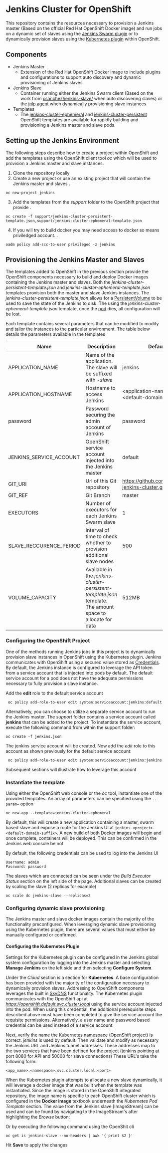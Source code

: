 Jenkins Cluster for OpenShift
===============

This repository contains the resources necessary to provision a Jenkins master (Based on the official Red Hat OpenShift Docker image) and run jobs on a dynamic set of slaves using the [Jenkins Swarm plugin](https://wiki.jenkins-ci.org/display/JENKINS/Swarm+Plugin) or to dynamically provision slaves using the [Kubernetes plugin](https://wiki.jenkins-ci.org/display/JENKINS/Kubernetes+Plugin) within OpenShift. 

## Components

* Jenkins Master
	* Extension of the Red Hat OpenShift Docker image to include plugins and configurations to support auto discovery and dynamic provisioning of Jenkins slaves
* Jenkins Slave
	* Container running either the Jenkins Swarm client (Based on the work from [csanchez/jenkins-slave/](https://hub.docker.com/r/csanchez/jenkins-slave/) when auto discovering slaves) or the [jnlp agent](https://wiki.jenkins-ci.org/display/JENKINS/Distributed+builds) when dynamically provisioning slave instances 
* Templates
	* The [jenkins-cluster-ephemeral](jenkins-cluster-ephemeral-template.json) and [jenkins-cluster-persistent](jenkins-cluster-persistent-template.json) OpenShift templates are available for rapidly building and provisioning a Jenkins master and slave pods. 

	
## Setting up the Jenkins Environment

The following steps describe how to create a project within OpenShift and add the templates using the OpenShift client tool *oc* which will be used to provision a Jenkins master and slave instances. 

1. Clone the repository locally
2. Create a new project or use an existing project that will contain the Jenkins master and slaves
.
```
oc new-project jenkins
```

3. Add the templates from the *support* folder to the OpenShift project that provide 
.
```
oc create -f support/jenkins-cluster-persistent-template.json,support/jenkins-cluster-ephemeral-template.json
``` 

4. If you will try to build docker you may need access to docker so means priviledged account.
.
```
oadm policy add-scc-to-user privileged -z jenkins
``` 


## Provisioning the Jenkins Master and Slaves

The templates added to OpenShift in the previous section provide the OpenShift components necessary to build and deploy Docker images containing the Jenkins master and slaves. Both the *jenkins-cluster-persistent-template.json* and *jenkins-cluster-ephemeral-template.json* templates provision both the master and slave Jenkins instances. The *jenkins-cluster-persistent-template.json* allows for a [PersistentVolume](https://docs.openshift.com/enterprise/3.1/dev_guide/persistent_volumes.html) to be used to save the state of the Jenkins to disk. The using the *jenkins-cluster-ephemeral-template.json* template, once the [pod](https://docs.openshift.com/enterprise/3.1/architecture/core_concepts/pods_and_services.html) dies, all configuration will be lost. 

Each template contains several parameters that can be modified to modify and tailor the instances to the particular environment. The table below details the parameters available in the templates

|Name|Description|Default Value|
|--------|---------------|------------------|
|APPLICATION_NAME|Name of the application. The slave will be suffixed with *-slave*|jenkins|
|APPLICATION_HOSTNAME|Hostname to access Jenkins|&lt;application-name&gt;.&lt;project&gt;.&lt;default-domain-suffix&gt;|
|password|Password securing the admin account of Jenkins|password|
|JENKINS_SERVICE_ACCOUNT|OpenShift service account injected into the Jenkins master|default|
|GIT_URI|Url of this Git repository|https://github.com/sabre1041/ose-jenkins-cluster.git|
|GIT_REF|Git Branch|master|
|EXECUTORS|Number of executors for each Jenkins Swarm slave|1|
|SLAVE_RECCURENCE_PERIOD|Interval of time to check whether to provision additional slave nodes|500|
|VOLUME_CAPACITY|Available in the *jenkins-cluster-persistent-template.json* template. The amount space to allocate for data|512MB|

### Configuring the OpenShift Project

One of the methods running Jenkins jobs in this project is to dynamically provision slave instances in OpenShift using the Kubernetes plugin. Jenkins communicates with OpenShift using a secured value stored as [Credentials](https://wiki.jenkins-ci.org/display/JENKINS/Credentials+Plugin). By default, the Jenkins instance is configured to leverage the API token from a service account that is injected into pods by default. The default service account for a pod does not have the adequate permissions necessary to fully provision a slave instance. 

Add the **edit** role to the default service account

     oc policy add-role-to-user edit system:serviceaccount:jenkins:default

Alternatively, you can choose to utilize a separate service account to run the Jenkins master. The *support* folder contains a service account called **jenkins** that can be added to the project. To instantiate the service account, execute the following command from within the support folder:

    oc create -f jenkins.json
   
The jenkins service account will be created. Now add the *edit* role to this account as shown previously for the default service account:

     oc policy add-role-to-user edit system:serviceaccount:jenkins:jenkins

Subsequent sections will illustrate how to leverage this account


### Instantiate the template

Using either the OpenShift web console or the *oc* tool, instantiate one of the provided templates. An array of parameters can be specified using the `--param=` option

```
oc new-app --template=jenkins-cluster-ephemeral
```

By default, this will create a new application containing a master,  swarm based slave and expose a route for the Jenkins UI at `jenkins.<project>.<default-domain-suffix>`. A new build of both Docker images will begin and once complete, containers will be deployed. This can be confirmed in the Jenkins web console be not

By default, the following credentials can be used to log into the Jenkins UI

```
Username: admin
Password: password
```

The slaves which are connected can be seen under the *Build Executor Status* section on the left side of the page. Additional slaves can be created by scaling the slave (2 replicas for example)

```
oc scale dc jenkins-slave --replicas=2
```

### Configuring dynamic slave provisioning

The Jenkins master and slave docker images contain the majority of the functionality preconfigured. When leveraging dynamic slave provisioning using the Kubernetes plugin, there are several values that must either be manually configured or confirmed. 

#### Configuring the Kubernetes Plugin

Settings for the Kubernetes plugin can be configured in the Jenkins global system configuration by logging into the Jenkins master and selecting **Manage Jenkins** on the left side and then selecting **Configure System**.

Under the *Cloud* section is a section for **Kubernetes**. A base configuration has been provided with the majority of the configuration necessary to dynamically provision slaves. Addressing to OpenShift components leverages the built in [SkyDNS](https://docs.openshift.com/enterprise/3.1/architecture/additional_concepts/networking.html#openshift-dns) functionality. The Kubernetes plugin communicates with the OpenShift api at *https://openshift.default.svc.cluster.local* using the service account injected into the pod. When using this credential, the additional prerequisite steps described above must have been completed to give the service account the requisite permissions. Alternatively, a user name and password based credential can be used instead of a service account. 

Next, verify the name the Kubernetes namespace (OpenShift project) is correct. *jenkins* is used by default. Then validate and modify as necessary the Jenkins URL and Jenkins tunnel addresses. These addresses map to the two services that have been defined for the project (jenkins pointing at port 8080 for API and 50000 for slave connections) These URL's take the following form:

    <app_name>.<namespace>.svc.cluster.local:<port>
    
When the Kubernetes plugin attempts to allocate a new slave dynamically, it will leverage a docker image that was built when the template was instantiated. Since the image is stored in the OpenShift integrated repository, the image name is specific to each OpenShift cluster which is configured in the **Docker image** textbook underneath the *Kubernetes Pod Template* section. The value from the Jenkins slave [ImageStream] can be used and can be found by navigating to the ImageStream's after highlighting the *Browse* button:


Or by executing the following command using the OpenShit cli

    oc get is jenkins-slave --no-headers | awk '{ print $2 }'
    
Hit **Save** to apply the changes


